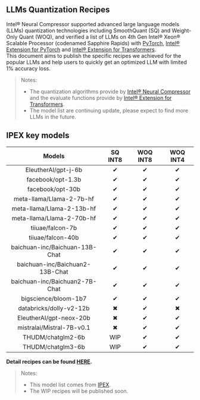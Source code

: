 ## LLMs Quantization Recipes

Intel® Neural Compressor supported advanced large language models (LLMs) quantization technologies including SmoothQuant (SQ) and Weight-Only Quant (WOQ),
and verified a list of LLMs on 4th Gen Intel® Xeon® Scalable Processor (codenamed Sapphire Rapids) with [PyTorch](https://pytorch.org/),
[Intel® Extension for PyTorch](https://github.com/intel/intel-extension-for-pytorch) and [Intel® Extension for Transformers](https://github.com/intel/intel-extension-for-transformers).  
This document aims to publish the specific recipes we achieved for the popular LLMs and help users to quickly get an optimized LLM with limited 1% accuracy loss.

> Notes:
>
> - The quantization algorithms provide by [Intel® Neural Compressor](https://github.com/intel/neural-compressor) and the evaluate functions provide by [Intel® Extension for Transformers](https://github.com/intel/intel-extension-for-transformers).
> - The model list are continuing update, please expect to find more LLMs in the future.

## IPEX key models

|             Models              | SQ INT8 | WOQ INT8 | WOQ INT4 |
| :-----------------------------: | :-----: | :------: | :------: |
|       EleutherAI/gpt-j-6b       |    ✔    |    ✔     |    ✔     |
|        facebook/opt-1.3b        |    ✔    |    ✔     |    ✔     |
|        facebook/opt-30b         |    ✔    |    ✔     |    ✔     |
|    meta-llama/Llama-2-7b-hf     |    ✔    |    ✔     |    ✔     |
|    meta-llama/Llama-2-13b-hf    |    ✔    |    ✔     |    ✔     |
|    meta-llama/Llama-2-70b-hf    |    ✔    |    ✔     |    ✔     |
|        tiiuae/falcon-7b         |    ✔    |    ✔     |    ✔     |
|        tiiuae/falcon-40b        |    ✔    |    ✔     |    ✔     |
| baichuan-inc/Baichuan-13B-Chat  |    ✔    |    ✔     |    ✔     |
| baichuan-inc/Baichuan2-13B-Chat |    ✔    |    ✔     |    ✔     |
| baichuan-inc/Baichuan2-7B-Chat  |    ✔    |    ✔     |    ✔     |
|      bigscience/bloom-1b7       |    ✔    |    ✔     |    ✔     |
|     databricks/dolly-v2-12b     |    ✖    |    ✔     |    ✖     |
|     EleutherAI/gpt-neox-20b     |    ✖    |    ✔     |    ✔     |
|    mistralai/Mistral-7B-v0.1    |    ✖    |    ✔     |    ✔     |
|        THUDM/chatglm2-6b        |   WIP   |    ✔     |    ✔     |
|        THUDM/chatglm3-6b        |   WIP   |    ✔     |    ✔     |

**Detail recipes can be found [HERE](https://github.com/intel/intel-extension-for-transformers/blob/main/examples/huggingface/pytorch/text-generation/quantization/llm_quantization_recipes.md).**

> Notes:
>
> - This model list comes from [IPEX](https://intel.github.io/intel-extension-for-pytorch/cpu/latest/tutorials/llm.html).
> - The WIP recipes will be published soon.
